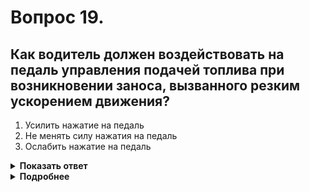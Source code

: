 # Вопрос 19.

## Как водитель должен воздействовать на педаль управления подачей топлива при возникновении заноса, вызванного резким ускорением движения?

1. Усилить нажатие на педаль
2. Не менять силу нажатия на педаль
3. Ослабить нажатие на педаль

<details>
<summary><b>Показать ответ</b></summary>
Правильный ответ: 3
</details>
<details>
<summary><b>Подробнее</b></summary>
Не делая никаких резких движений рулём, следует уменьшить нажатие на педаль газа и сцепление колёс с дорогой восстановится.
</details>